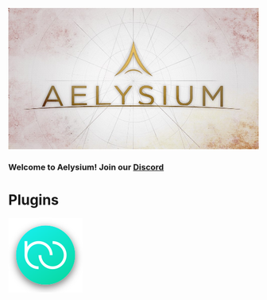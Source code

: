 ![Aelysium Wordmark Image](https://github.com/Aelysium-Group/.github/blob/main/profile/wordmark-material-background.jpg?raw=true)
### Welcome to Aelysium! Join our [Discord](https://join.aelysium.group/)

# Plugins
[![RustyConnector Icon](https://github.com/Aelysium-Group/.github/blob/main/images/rustyconnector-button.png?raw=true)](https://github.com/Aelysium-Group/rusty-connector)
